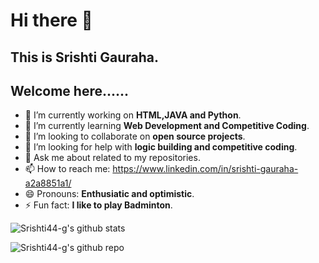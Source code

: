 # Hi there 👋
## This is Srishti Gauraha.
 ## Welcome here......

- 🔭 I’m currently working on **HTML,JAVA and Python**.
- 🌱 I’m currently learning  **Web Development and Competitive Coding**.
- 👯 I’m looking to collaborate on  **open source projects**.
- 🤔 I’m looking for help with  **logic building and competitive coding**.
- 💬 Ask me about related to my repositories.
- 📫 How to reach me: https://www.linkedin.com/in/srishti-gauraha-a2a8851a1/
- 😄 Pronouns: **Enthusiatic and optimistic**.
- ⚡ Fun fact:  **I like to play Badminton**.



![Srishti44-g's github stats](https://github-readme-stats.vercel.app/api?username=Srishti44-g&theme=omni&show_icons=true)

![Srishti44-g's github repo](https://github-readme-stats.vercel.app/api/pin/?username=Srishti44-g&repo=github-readme-stats&cache_seconds=86400&theme=vision-friendly-dark)
